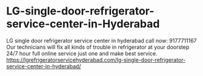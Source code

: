 # LG-single-door-refrigerator-service-center-in-Hyderabad
LG single door refrigerator service center in hyderabad call now: 9177711167 Our technicians will fix all kinds of trouble in refrigerator at your doorstep 24/7 hour full online service just one and make best service.  https://lgrefrigeratorservicehyderabad.com/lg-single-door-refrigerator-service-center-in-hyderabad/
